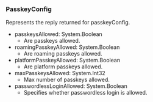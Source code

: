 ### PasskeyConfig
Represents the reply returned for passkeyConfig.

- passkeysAllowed: System.Boolean
  - Are passkeys allowed.
- roamingPasskeyAllowed: System.Boolean
  - Are roaming passkeys allowed.
- platformPasskeyAllowed: System.Boolean
  - Are platform passkeys allowed.
- maxPasskeysAllowed: System.Int32
  - Max number of passkeys allowed.
- passwordlessLoginAllowed: System.Boolean
  - Specifies whether passwordless login is allowed.
